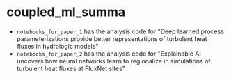# coupled_ml_summa

* `notebooks_for_paper_1` has the analysis code for "Deep learned process parameterizations provide better representations of turbulent heat fluxes in hydrologic models"
* `notebooks_for_paper_2` has the analysis code for "Explainable AI uncovers how neural networks learn to regionalize in simulations of turbulent heat fluxes at FluxNet sites"
